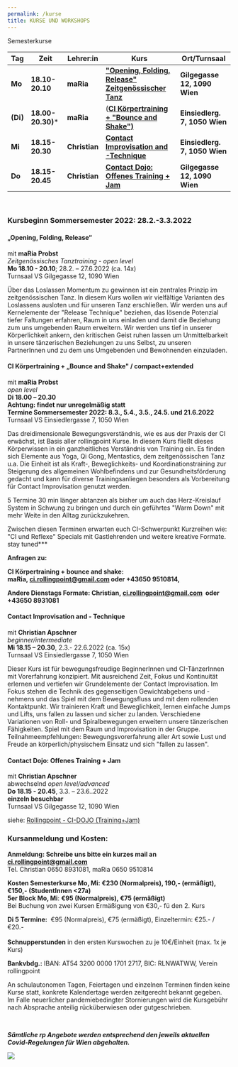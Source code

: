 ```yaml
---
permalink: /kurse
title: KURSE UND WORKSHOPS
---
```

Semesterkurse

| Tag      | Zeit              | Lehrer:in     | Kurs                                                         | Ort/Turnsaal                  |
| -------- | ----------------- | ------------- | ------------------------------------------------------------ | ----------------------------- |
| **Mo**   | **18.10-20.10**   | **maRia**     | **["Opening, Folding, Release" Zeitgenössischer Tanz](#mo)** | **Gilgegasse 12, 1090 Wien**  |
| **(Di)** | **18.00-20.30)*** | **maRia**     | (**[CI Körpertraining + "Bounce and Shake")](#di)**          | **Einsiedlerg. 7, 1050 Wien** |
| **Mi**   | **18.15-20.30**   | **Christian** | **[Contact Improvisation and -Technique](#mi)**              | **Einsiedlerg. 7, 1050 Wien** |
| **Do**   | **18.15-20.45**   | **Christian** | **[Contact Dojo: Offenes Training + Jam](#do)**              | **Gilgegasse 12, 1090 Wien**  |

&nbsp;

### Kursbeginn Sommersemester 2022: 28.2.-3.3.2022

<div class="named-anchor" id="mo"></div>

#### „Opening, Folding, Release“

mit **maRia Probst**\
*Zeitgenössisches Tanztraining* - *open level*\
**Mo 18.10 - 20.10**; 28.2. – 27.6.2022 (ca. 14x)\
Turnsaal VS Gilgegasse 12, 1090 Wien

Über das Loslassen Momentum zu gewinnen ist ein zentrales Prinzip im zeitgenössischen Tanz. In diesem Kurs wollen wir vielfältige Varianten des Loslassens ausloten und für unseren Tanz erschließen. Wir werden uns auf Kernelemente der "Release Technique" beziehen, das lösende Potenzial tiefer Faltungen erfahren, Raum in uns einladen und damit die Beziehung zum uns umgebenden Raum erweitern. Wir werden uns tief in unserer Körperlichkeit ankern, den kritischen Geist ruhen lassen um Unmittelbarkeit in unsere tänzerischen Beziehungen zu uns Selbst, zu unseren PartnerInnen und zu dem uns Umgebenden und Bewohnenden einzuladen.

<div class="named-anchor" id="di"></div>

#### CI Körpertraining + „Bounce and Shake" / compact+extended

mit **maRia Probst**\
*open level*\
**Di 18.00 – 20.30**\
**Achtung: findet nur unregelmäßig statt**\
**Termine Sommersemester 2022: 8.3., 5.4., 3.5., 24.5. und 21.6.2022**\
Turnsaal VS Einsiedlergasse 7, 1050 Wien

Das dreidimensionale Bewegungsverständnis, wie es aus der Praxis der CI erwächst, ist Basis aller rollingpoint Kurse. In diesem Kurs fließt dieses Körperwissen in ein ganzheitliches Verständnis von Training ein. Es finden sich Elemente aus Yoga, Qi Gong, Mentastics, dem zeitgenössischen Tanz u.a. Die Einheit ist als Kraft-, Beweglichkeits- und Koordinationstraining zur Steigerung des allgemeinen Wohlbefindens und zur Gesundheitsförderung gedacht und kann für diverse Trainingsanliegen besonders als Vorbereitung für Contact Improvisation genutzt werden. 

5 Termine 30 min länger abtanzen als bisher um auch das Herz-Kreislauf System in Schwung zu bringen und durch ein geführtes "Warm Down" mit mehr Weite in den Alltag zurückzukehren.

Zwischen diesen Terminen erwarten euch CI-Schwerpunkt Kurzreihen wie: "CI und Reflexe" Specials mit Gastlehrenden und weitere kreative Formate.\
stay tuned\*\**

**Anfragen zu:**

**CI Körpertraining + bounce and shake: maRia, [ci.rollingpoint@gmail.com](mailto:ci.rollingpoint@gmail.com) oder +43650 9510814,** 

**Andere Dienstags Formate: Christian, [ci.rollingpoint@​gmail.com](mailto:ci.rollingpoint@gmail.com)  oder +43650 8931081** 



<div class="named-anchor" id="mi"></div>

#### Contact Improvisation and - Technique

mit **Christian Apschner**\
*beginner/intermediate*\
**Mi 18.15 – 20.30**, 2.3.- 22.6.2022 (ca. 15x)\
Turnsaal VS Einsiedlergasse 7, 1050 Wien

Dieser Kurs ist für bewegungsfreudige BeginnerInnen und CI-TänzerInnen mit Vorerfahrung konzipiert. Mit ausreichend Zeit, Fokus und Kontinuität erlernen und vertiefen wir Grundelemente der Contact Improvisation. Im Fokus stehen die Technik des gegenseitigen Gewichtabgebens und -nehmens und das Spiel mit dem Bewegungsfluss und mit dem rollenden Kontaktpunkt. Wir trainieren Kraft und Beweglichkeit, lernen einfache Jumps und Lifts, uns fallen zu lassen und sicher zu landen. Verschiedene Variationen von Roll- und Spiralbewegungen erweitern unsere tänzerischen Fähigkeiten. Spiel mit dem Raum und Improvisation in der Gruppe.\
Teilnahmeempfehlungen: Bewegungsvorerfahrung aller Art sowie Lust und Freude an körperlich/physischem Einsatz und sich "fallen zu lassen".

<div class="named-anchor" id="do"></div>

#### Contact Dojo: Offenes Training + Jam

mit **Christian Apschner**\
abwechselnd *open level/advanced*\
**Do 18.15 - 20.45**, 3.3. – 23.6..2022\
**einzeln besuchbar**\
Turnsaal VS Gilgegasse 12, 1090 Wien

siehe: [Rollingpoint - CI-DOJO (Training+Jam)](/dojo)

### Kursanmeldung und Kosten:

**Anmeldung: Schreibe uns bitte ein kurzes mail an ci.rollingpoint@gmail.com**\
Tel. Christian 0650 8931081, maRia 0650 9510814

**Kosten Semesterkurse Mo, Mi: €230 (Normalpreis), 190,- (ermäßigt), €150,- (StudentInnen <27a)**\
**5er Block Mo, Mi**: **€95 (Normalpreis), €75 (ermäßigt)**\
Bei Buchung von zwei Kursen Ermäßigung von €30,- fü den 2. Kurs

**Di 5 Termine:**  €95 (Normalpreis), €75 (ermäßigt), Einzeltermin: €25.- / €20.-\
\
**Schnupperstunden** in den ersten Kurswochen zu je 10€/Einheit (max. 1x je Kurs)

**Bankvbdg.:** IBAN: AT54 3200 0000 1701 2717, BIC: RLNWATWW, Verein rollingpoint

An schulautonomen Tagen, Feiertagen und einzelnen Terminen finden keine Kurse statt, konkrete Kalendertage werden zeitgerecht bekannt gegeben. Im Falle neuerlicher pandemiebedingter Stornierungen wird die Kursgebühr nach Absprache anteilig rücküberwiesen oder gutgeschrieben.

&nbsp;

***Sämtliche rp Angebote werden entsprechend den jeweils aktuellen Covid-Regelungen für Wien abgehalten.***

![](/assets/uploads/img_0197.jpg)